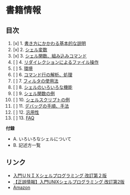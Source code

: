 # 書籍情報

## 目次

1. [x] 1. [書き方にかかわる基本的な説明](01/)
2. [x] 2. [シェル変数](02/) 
3. [x] 3. [シェル関数、組み込みコマンド](03/)
4. [ ] 4. [リダイレクションによるファイル操作](04/)
5. [ ] 5. [環境](05/)
6. [ ] 6. [コマンド行の解析、処理](06/)
7. [ ] 7. [フィルタの使用法](07/)
8. [ ] 8. [シェルのいろいろな機能](08/)
9. [ ] 9. [シェル関数の例](09/)
10. [ ] 10. [ シェルスクリプトの例](10/)
11. [ ] 11. [ デバッグの手順、手法](11/)
12. [ ] 12. [ 汎用性](12/)
13. [ ] 13. [ FAQ](13/)

__付録__

- A. いろいろなシェルについて
- B. 記述方一覧


## リンク

- [入門ＵＮＩＸシェルプログラミング 改訂第２版](http://www.sbcr.jp/products/4797321946.html)
- [【正誤情報】入門UNIXシェルプログラミング 改訂第2版](http://www.sbcr.jp/support/8429.html)
- [Amazon](http://www.amazon.co.jp/dp/4797321946)
